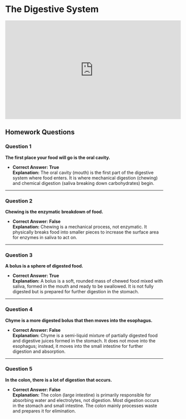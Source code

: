 # The Digestive System

<iframe 
  width="560" 
  height="315" 
  src="https://www.youtube.com/embed/Oh_Pt_UrtEE?start=1" 
  title="YouTube video player" 
  frameborder="0" 
  allow="accelerometer; autoplay; clipboard-write; encrypted-media; gyroscope; picture-in-picture" 
  allowfullscreen>
</iframe>

## Homework Questions

### Question 1
**The first place your food will go is the oral cavity.**  
- **Correct Answer:** **True**  
  **Explanation:** The oral cavity (mouth) is the first part of the digestive system where food enters. It is where mechanical digestion (chewing) and chemical digestion (saliva breaking down carbohydrates) begin.

---

### Question 2
**Chewing is the enzymatic breakdown of food.**  
- **Correct Answer:** **False**  
  **Explanation:** Chewing is a mechanical process, not enzymatic. It physically breaks food into smaller pieces to increase the surface area for enzymes in saliva to act on.

---

### Question 3
**A bolus is a sphere of digested food.**  
- **Correct Answer:** **True**  
  **Explanation:** A bolus is a soft, rounded mass of chewed food mixed with saliva, formed in the mouth and ready to be swallowed. It is not fully digested but is prepared for further digestion in the stomach.

---

### Question 4
**Chyme is a more digested bolus that then moves into the esophagus.**  
- **Correct Answer:** **False**  
  **Explanation:** Chyme is a semi-liquid mixture of partially digested food and digestive juices formed in the stomach. It does not move into the esophagus; instead, it moves into the small intestine for further digestion and absorption.

---

### Question 5
**In the colon, there is a lot of digestion that occurs.**  
- **Correct Answer:** **False**  
  **Explanation:** The colon (large intestine) is primarily responsible for absorbing water and electrolytes, not digestion. Most digestion occurs in the stomach and small intestine. The colon mainly processes waste and prepares it for elimination.